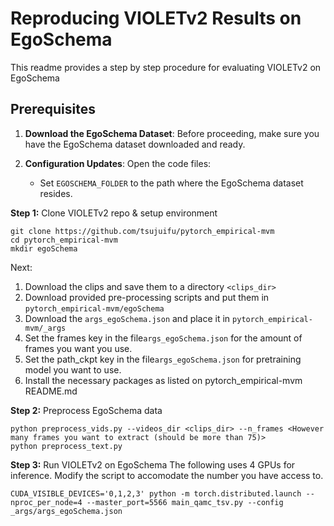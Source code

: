 # Reproducing VIOLETv2 Results on EgoSchema

This readme provides a step by step procedure for evaluating VIOLETv2 on EgoSchema

## Prerequisites

1. **Download the EgoSchema Dataset**: Before proceeding, make sure you have the EgoSchema dataset downloaded and ready.

2. **Configuration Updates**: Open the code files:
    - Set `EGOSCHEMA_FOLDER` to the path where the EgoSchema dataset resides.

**Step 1:** Clone VIOLETv2 repo & setup environment
```shell
git clone https://github.com/tsujuifu/pytorch_empirical-mvm
cd pytorch_empirical-mvm
mkdir egoSchema
```
Next:
1. Download the clips and save them to a directory `<clips_dir>`
2. Download provided pre-processing scripts and put them in `pytorch_empirical-mvm/egoSchema`
3. Download the `args_egoSchema.json` and place it in `pytorch_empirical-mvm/_args`
4. Set the frames key in the file`args_egoSchema.json` for the amount of frames you want you use.
5. Set the path_ckpt key in the file`args_egoSchema.json` for pretraining model you want to use.
6. Install the necessary packages as listed on pytorch_empirical-mvm README.md

**Step 2:** Preprocess EgoSchema data 
```shell
python preprocess_vids.py --videos_dir <clips_dir> --n_frames <However many frames you want to extract (should be more than 75)>
python preprocess_text.py
```
**Step 3:** Run VIOLETv2 on EgoSchema
The following uses 4 GPUs for inference. Modify the script to accomodate the number you have access to.
```shell
CUDA_VISIBLE_DEVICES='0,1,2,3' python -m torch.distributed.launch --nproc_per_node=4 --master_port=5566 main_qamc_tsv.py --config _args/args_egoSchema.json
```